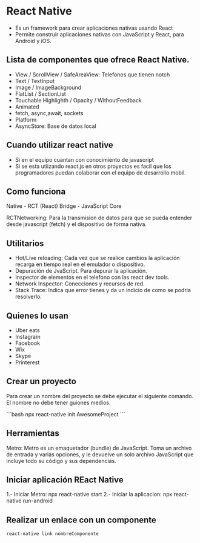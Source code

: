 # React Native

* Es un framework para crear aplicaciones nativas usando React
* Permite construir aplicaciones nativas con JavaScript y React, para Android y iOS.


## Lista de componentes que ofrece React Native.

* View / ScrollView / SafeAreaView: Telefonos que tienen notch
* Text / TextInput
* Image / ImageBackground
* FlatList / SectionList
* Touchable Highlighth / Opacity / WithoutFeedback
* Animated
* fetch, async,await, sockets
* Platform
* AsyncStore: Base de datos local

## Cuando utilizar react native
* Si en el equipo cuantan con conocimiento de javascript
* Si se esta utiizando react.js en otros proyectos es facil que los programadores puedan colaborar con el equipo de desarrollo mobil.

## Como funciona

Native - RCT (React) Bridge - JavaScript Core

RCTNetworking: Para la transmision de datos para que se pueda entender desde javascript (fetch) y el dispositivo de forma nativa.

## Utilitarios

* Hot/Live reloading: Cada vez que se realice cambios la aplicación recarga en tiempo real en el emulador o dispositivo.
* Depuración de JvaScript. Para depurar la aplicación.
* Inspector de elementos en el telefono con las react dev tools.
* Network Inspector: Conecciones y recursos de red.
* Stack Trace: Indica que error tienes y da un indicio de como se podria resolverlo.

## Quienes lo usan

* Uber eats
* Instagram
* Facebook
* Wix
* Skype
* Printerest

## Crear un proyecto

Para crear un nombre del proyecto se debe ejecutar el siguiente comando. El nombre no debe tener guiones medios.

´´´bash
npx react-native init AwesomeProject
´´´

## Herramientas

Metro:
Metro es un emaquetador (bundle) de JavaScript. Toma un archivo de entrada y varias opciones, y le devuelve un solo archivo JavaScript que incluye todo su código y sus dependencias.

## Iniciar aplicación REact Native

1.- Iniciar Metro: npx react-native start
2.- Iniciar la aplicacion: npx react-native run-android

## Realizar un enlace con un componente

```bash
react-native link nombreComponente
```